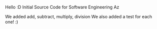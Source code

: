 Hello :D
Initial Source Code for Software Engineering Az

We added add, subtract, multiply, division 
We also added a test for each one! :) 
